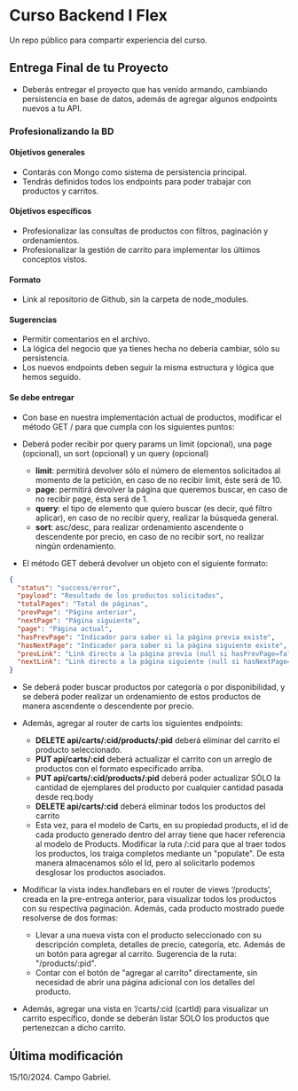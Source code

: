# Curso Backend I Flex

Un repo público para compartir experiencia del curso.


## Entrega Final de tu Proyecto

* Deberás entregar el proyecto que has venido armando, cambiando persistencia en base de datos, además de agregar algunos endpoints nuevos a tu API.


### Profesionalizando la BD


#### Objetivos generales

* Contarás con Mongo como sistema de persistencia principal.
* Tendrás definidos todos los endpoints para poder trabajar con productos y carritos.


#### Objetivos específicos

* Profesionalizar las consultas de productos con filtros, paginación y ordenamientos.
* Profesionalizar la gestión de carrito para implementar los últimos conceptos vistos.


#### Formato

* Link al repositorio de Github, sin la carpeta de node_modules.


#### Sugerencias

* Permitir comentarios en el archivo.
* La lógica del negocio que ya tienes hecha no debería cambiar, sólo su persistencia.
* Los nuevos endpoints deben seguir la misma estructura y lógica que hemos seguido.


#### Se debe entregar

* Con base en nuestra implementación actual de productos, modificar el método GET / para que cumpla con los siguientes puntos:

* Deberá poder recibir por query params un limit (opcional), una page (opcional), un sort (opcional) y un query (opcional)
  * **limit**: permitirá devolver sólo el número de elementos solicitados al momento de la petición, en caso de no recibir limit, éste será de 10.
  * **page**: permitirá devolver la página que queremos buscar, en caso de no recibir page, ésta será de 1.
  * **query**: el tipo de elemento que quiero buscar (es decir, qué filtro aplicar), en caso de no recibir query, realizar la búsqueda general.
  * **sort**: asc/desc, para realizar ordenamiento ascendente o descendente por precio, en caso de no recibir sort, no realizar ningún ordenamiento.

* El método GET deberá devolver un objeto con el siguiente formato:
```json
{
  "status": "success/error",
  "payload": "Resultado de los productos solicitados",
  "totalPages": "Total de páginas",
  "prevPage": "Página anterior",
  "nextPage": "Página siguiente",
  "page": "Página actual",
  "hasPrevPage": "Indicador para saber si la página previa existe",
  "hasNextPage": "Indicador para saber si la página siguiente existe",
  "prevLink": "Link directo a la página previa (null si hasPrevPage=false)",
  "nextLink": "Link directo a la página siguiente (null si hasNextPage=false)",
}
```

* Se deberá poder buscar productos por categoría o por disponibilidad, y se deberá poder realizar un ordenamiento de estos productos de manera ascendente o descendente por precio.

* Además, agregar al router de carts los siguientes endpoints:
  * **DELETE api/carts/:cid/products/:pid** deberá eliminar del carrito el producto seleccionado.
  * **PUT api/carts/:cid** deberá actualizar el carrito con un arreglo de productos con el formato especificado arriba.
  * **PUT api/carts/:cid/products/:pid** deberá poder actualizar SÓLO la cantidad de ejemplares del producto por cualquier cantidad pasada desde req.body
  * **DELETE api/carts/:cid** deberá eliminar todos los productos del carrito
  * Esta vez, para el modelo de Carts, en su propiedad products, el id de cada producto generado dentro del array tiene que hacer referencia al modelo de Products. Modificar la ruta /:cid para que al traer todos los productos, los traiga completos mediante un "populate". De esta manera almacenamos sólo el Id, pero al solicitarlo podemos desglosar los productos asociados.

* Modificar la vista index.handlebars en el router de views ‘/products’, creada en la pre-entrega anterior, para visualizar todos los productos con su respectiva paginación. Además, cada producto mostrado puede resolverse de dos formas:
  * Llevar a una nueva vista con el producto seleccionado con su descripción completa, detalles de precio, categoría, etc. Además de un botón para agregar al carrito.
  Sugerencia de la ruta: "/products/:pid".
  * Contar con el botón de "agregar al carrito" directamente, sin necesidad de abrir una página adicional con los detalles del producto.
* Además, agregar una vista en ‘/carts/:cid (cartId) para visualizar un carrito específico, donde se deberán listar SOLO los productos que pertenezcan a dicho carrito.


## Última modificación

15/10/2024.
Campo Gabriel.
